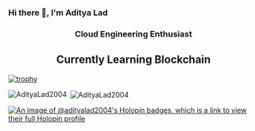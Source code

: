 ### Hi there 👋, I'm Aditya Lad

<h3 align="center">Cloud Engineering Enthusiast</h3>
<h2 align="center">Currently Learning Blockchain</h2>

[![trophy](https://github-profile-trophy.vercel.app/?username=AdityaLad2004)](https://github.com/AdityaLad2004/github-profile-trophy)

<p><img align="left" src="https://github-readme-stats.vercel.app/api/top-langs?username=AdityaLad2004&show_icons=true&locale=en&layout=compact" alt="AdityaLad2004" /></p>

<p>&nbsp;<img align="center" src="https://github-readme-stats.vercel.app/api?username=AdityaLad2004&show_icons=true&locale=en" alt="AdityaLad2004" /></p>

[![An image of @adityalad2004's Holopin badges, which is a link to view their full Holopin profile](https://holopin.me/adityalad2004)](https://holopin.io/@adityalad2004)

